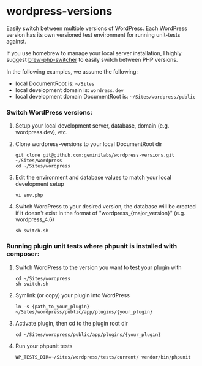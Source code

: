 # wordpress-versions

Easily switch between multiple versions of WordPress. Each WordPress version has its own versioned test environment for running unit-tests against.

If you use homebrew to manage your local server installation, I highly suggest [brew-php-switcher](https://github.com/philcook/brew-php-switcher) to easily switch between PHP versions.

In the following examples, we assume the following:

- local DocumentRoot is: `~/Sites`
- local development domain is: `wordress.dev`
- local development domain DocumentRoot is: `~/Sites/wordpress/public`

### Switch WordPress versions:

1. Setup your local development server, database, domain (e.g. wordpress.dev), etc.

2. Clone wordpress-versions to your local DocumentRoot dir

    ```
    git clone git@github.com:geminilabs/wordpress-versions.git ~/Sites/wordpress
    cd ~/Sites/wordpress
    ```

3. Edit the environment and database values to match your local development setup

    ```
    vi env.php
    ```

4. Switch WordPress to your desired version, the database will be created if it doesn't exist in the format of "wordpress_{major_version}" (e.g. wordpress_4.6)

    ```
    sh switch.sh
    ```

### Running plugin unit tests where phpunit is installed with composer:

1. Switch WordPress to the version you want to test your plugin with

    ```
    cd ~/Sites/wordpress
    sh switch.sh
    ```

2. Symlink (or copy) your plugin into WordPress

    ```
    ln -s {path_to_your_plugin} ~/Sites/wordpress/public/app/plugins/{your_plugin}
    ```

3. Activate plugin, then cd to the plugin root dir

    ```
    cd ~/Sites/wordpress/public/app/plugins/{your_plugin}
    ```

4. Run your phpunit tests

    ```
    WP_TESTS_DIR=~/Sites/wordpress/tests/current/ vendor/bin/phpunit
    ```
